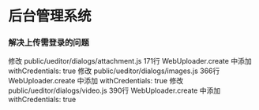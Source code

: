# 后台管理系统


### 解决上传需登录的问题
修改 public/ueditor/dialogs/attachment.js  171行  WebUploader.create 中添加 withCredentials: true
修改 public/ueditor/dialogs/images.js  366行  WebUploader.create 中添加 withCredentials: true
修改 public/ueditor/dialogs/video.js  390行  WebUploader.create 中添加 withCredentials: true